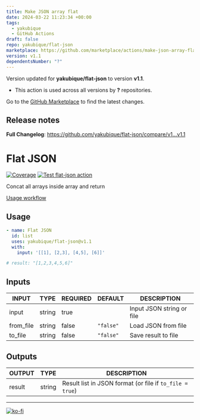 ```yaml
---
title: Make JSON array flat
date: 2024-03-22 11:23:34 +00:00
tags:
  - yakubique
  - GitHub Actions
draft: false
repo: yakubique/flat-json
marketplace: https://github.com/marketplace/actions/make-json-array-flat
version: v1.1
dependentsNumber: "?"
---
```



Version updated for **yakubique/flat-json** to version **v1.1**.
- This action is used across all versions by **?** repositories.

Go to the [GitHub Marketplace](https://github.com/marketplace/actions/make-json-array-flat) to find the latest changes.

## Release notes

**Full Changelog**: https://github.com/yakubique/flat-json/compare/v1...v1.1

# Flat JSON

[![Coverage](./badges/coverage.svg)](./badges/coverage.svg)
[![Test `flat-json` action](https://github.com/yakubique/flat-json/actions/workflows/test-myself.yaml/badge.svg)](https://github.com/yakubique/flat-json/actions/workflows/test-myself.yaml)

Concat all arrays inside array and return


[Usage workflow](https://github.com/yakubique/flat-json/actions/workflows/test-myself.yaml)

## Usage
```yaml
- name: Flat JSON
  id: list
  uses: yakubique/flat-json@v1.1
  with:
    input: '[[1], [2,3], [4,5], [6]]'

# result: "[1,2,3,4,5,6]"
```

## Inputs

<!-- AUTO-DOC-INPUT:START - Do not remove or modify this section -->

|   INPUT   |  TYPE  | REQUIRED |  DEFAULT  |        DESCRIPTION        |
|-----------|--------|----------|-----------|---------------------------|
|   input   | string |   true   |           | Input JSON string or file |
| from_file | string |  false   | `"false"` |    Load JSON from file    |
|  to_file  | string |  false   | `"false"` |    Save result to file    |

<!-- AUTO-DOC-INPUT:END -->




## Outputs

<!-- AUTO-DOC-OUTPUT:START - Do not remove or modify this section -->

| OUTPUT |  TYPE  |                        DESCRIPTION                        |
|--------|--------|-----------------------------------------------------------|
| result | string | Result list in JSON format (or file if `to_file = true`)  |

<!-- AUTO-DOC-OUTPUT:END -->



----

[![ko-fi](https://ko-fi.com/img/githubbutton_sm.svg)](https://ko-fi.com/S6S1UZ9P7)

